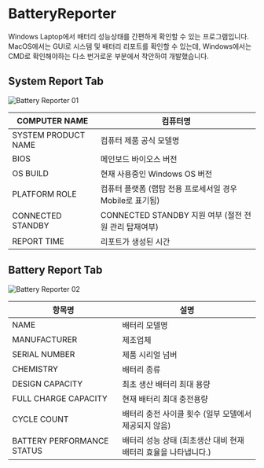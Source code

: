 # BatteryReporter
 Windows Laptop에서 배터리 성능상태를 간편하게 확인할 수 있는 프로그램입니다.
 MacOS에서는 GUI로 시스템 및 배터리 리포트를 확인할 수 있는데, Windows에서는 CMD로 확인해야하는 다소 번거로운 부분에서 착안하여 개발했습니다.

## System Report Tab
 ![Battery Reporter 01](https://github.com/0x000613/BatteryReporter/assets/77450463/2236e1e7-2c32-449f-bd3e-0ab807ca955f)
 
 | COMPUTER NAME       | 컴퓨터명                                    |   
 |---------------------|-----------------------------------------|
 | SYSTEM PRODUCT NAME | 컴퓨터 제품 공식 모델명                           |
 | BIOS                | 메인보드 바이오스 버전                            |
 | OS BUILD            | 현재 사용중인 Windows OS 버전                   |
 | PLATFORM ROLE       | 컴퓨터 플랫폼 (랩탑 전용 프로세서일 경우 Mobile로 표기됨)    |
 | CONNECTED STANDBY   | CONNECTED STANDBY 지원 여부 (절전 전원 관리 탑재여부) |
 | REPORT TIME         | 리포트가 생성된 시간                             |   |

## Battery Report Tab
 ![Battery Reporter 02](https://github.com/0x000613/BatteryReporter/assets/77450463/b8d23f54-1ca7-430b-b4ed-191df132e253)
 
 | 항목명                        | 설명                                    |
 |----------------------------|---------------------------------------|
 | NAME                       | 배터리 모델명                               |
 | MANUFACTURER               | 제조업체                                  |
 | SERIAL NUMBER              | 제품 시리얼 넘버                             |
 | CHEMISTRY                  | 배터리 종류                                |
 | DESIGN CAPACITY            | 최초 생산 배터리 최대 용량                       |
 | FULL CHARGE CAPACITY       | 현재 배터리 최대 충전용량                        |
 | CYCLE COUNT                | 배터리 충전 사이클 횟수 (일부 모델에서 제공되지 않음)       |
 | BATTERY PERFORMANCE STATUS | 배터리 성능 상태 (최초생산 대비 현재 배터리 효율을 나타냅니다.) |
